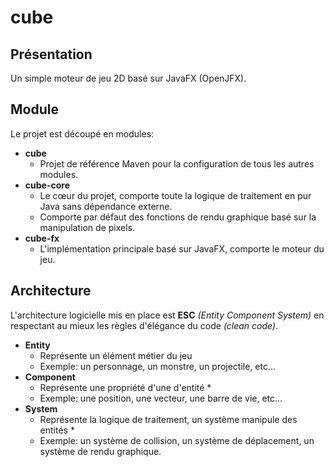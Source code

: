 # cube

## Présentation

Un simple moteur de jeu 2D basé sur JavaFX (OpenJFX).

## Module

Le projet est découpé en modules:
* **cube**
    * Projet de référence Maven pour la configuration de tous les autres modules.
* **cube-core**
    * Le cœur du projet, comporte toute la logique de traitement en pur Java sans dépendance externe. 
    * Comporte par défaut des fonctions de rendu graphique basé sur la manipulation de pixels.
* **cube-fx**
    * L'implémentation principale basé sur JavaFX, comporte le moteur du jeu.
    
## Architecture

L'architecture logicielle mis en place est **ESC** *(Entity Component System)* en respectant au mieux les règles d'élégance du code *(clean code)*.

* **Entity**
    * Représente un élément métier du jeu 
    * Exemple: un personnage, un monstre, un projectile, etc...
* **Component**
    * Représente une propriété d'une d'entité *
    * Exemple: une position, une vecteur, une barre de vie, etc...
* **System**
    * Représente la logique de traitement, un système manipule des entités *
    * Exemple: un système de collision, un système de déplacement, un système de rendu graphique.
